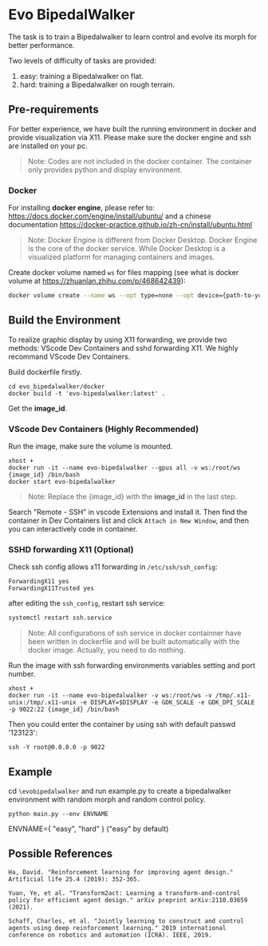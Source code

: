 # Evo BipedalWalker
The task is to train a Bipedalwalker to learn control and evolve its morph for better performance.

Two levels of difficulty of tasks are provided:
1. easy: training a Bipedalwalker on flat.
2. hard: training a Bipedalwalker on rough terrain.

## Pre-requirements
For better experience, we have built the running environment in docker and provide visualization via X11. Please make sure the docker engine and ssh are installed on your pc. 

> Note: Codes are not included in the docker container. The container only provides python and display environment.

### Docker
For installing **docker engine**, please refer to: https://docs.docker.com/engine/install/ubuntu/ and a chinese documentation https://docker-practice.github.io/zh-cn/install/ubuntu.html

> Note: Docker Engine is different from Docker Desktop. Docker Engine is the core of the docker service. While Docker Desktop is a visualized platform for managing containers and images.

Create docker volume named `ws` for files mapping (see what is docker volume at https://zhuanlan.zhihu.com/p/468642439):

```bash
docker volume create --name ws --opt type=none --opt device={path-to-your-code-folder} --opt o=bind
```

## Build the Environment
To realize graphic display by using X11 forwarding, we provide two methods: VScode Dev Containers and sshd forwarding X11. We highly recommand VScode Dev Containers.

Build dockerfile firstly.
```
cd evo_bipedalwalker/docker
docker build -t 'evo-bipedalwalker:latest' . 
```
Get the **image_id**.

### VScode Dev Containers (Highly Recommended)
Run the image, make sure the volume is mounted.
```
xhost +
docker run -it --name evo-bipedalwalker --gpus all -v ws:/root/ws {image_id} /bin/bash
docker start evo-bipedalwalker
```
> Note: Replace the {image_id} with the **image_id** in the last step.

Search "Remote - SSH" in vscode Extensions and install it. Then find the container in Dev Containers list and click `Attach in New Window`, and then you can interactively code in container.

### SSHD forwarding X11 (Optional)
Check ssh config allows x11 forwarding in `/etc/ssh/ssh_config`:
```
ForwardingX11 yes
ForwardingX11Trusted yes
```
after editing the `ssh_config`, restart ssh service:
```bash
systemctl restart ssh.service
```
> Note: All configurations of ssh service in docker containner have been written in dockerfile and will be built automatically with the docker image. Actually, you need to do nothing.

Run the image with ssh forwarding environments variables setting and port number.
```
xhost +
docker run -it --name evo-bipedalwalker -v ws:/root/ws -v /tmp/.x11-unix:/tmp/.x11-unix -e DISPLAY=$DISPLAY -e GDK_SCALE -e GDK_DPI_SCALE -p 9022:22 {image_id} /bin/bash
```

Then you could enter the container by using ssh with default passwd '123123':
```
ssh -Y root@0.0.0.0 -p 9022
```

## Example
cd `\evobipedalwalker` and run example.py to create a bipedalwalker environment with random morph and random control policy.
```
python main.py --env ENVNAME
```
ENVNAME={
    "easy",
    "hard"
} ("easy" by default)

## Possible References
```
Ha, David. "Reinforcement learning for improving agent design." Artificial life 25.4 (2019): 352-365.

Yuan, Ye, et al. "Transform2act: Learning a transform-and-control policy for efficient agent design." arXiv preprint arXiv:2110.03659 (2021).

Schaff, Charles, et al. "Jointly learning to construct and control agents using deep reinforcement learning." 2019 international conference on robotics and automation (ICRA). IEEE, 2019.
```
